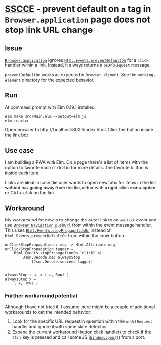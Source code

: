 # [SSCCE](http://www.sscce.org/) - prevent default on `a` tag in `Browser.application` page does not stop link URL change

## Issue

[`Browser.application`](https://package.elm-lang.org/packages/elm/browser/1.0.2/Browser#application) ignores [`Html.Events.preventDefaultOn`](https://package.elm-lang.org/packages/elm/html/latest/Html-Events#preventDefaultOn) for a `click` handler within a link. Instead, it always returns a `onUrlRequest` message.

`preventDefaultOn` works as expected in `Browser.element`. See the `working-element` directory for the expected behavior.

## Run

At command prompt with Elm 0.19.1 installed:

    elm make src/Main.elm --output=elm.js
    elm reactor

Open browser to http://localhost:8000/index.html. Click the button inside the link box.

## Use case

I am building a PWA with Elm. On a page there's a list of items with the option to favorite each or drill in for more details. The favorite button is inside each item.

Links are ideal in case the user wants to open new tabs for items in the list without navigating away from the list, either with a right-click menu option or Ctrl + click on the link.

## Workaround

My workaround for now is to change the outer link to an `onClick` event and use [`Browser.Navigation.pushUrl`](https://package.elm-lang.org/packages/elm/browser/1.0.2/Browser-Navigation#pushUrl) from within the event message handler. This uses [`Html.Events.stopPropagationOn`](https://package.elm-lang.org/packages/elm/html/latest/Html-Events#stopPropagationOn) instead of `Html.Events.preventDefaultOn` from within the inner button.

    onClickStopPropagation : msg -> Html.Attribute msg
    onClickStopPropagation tagger =
        Html.Events.stopPropagationOn "click" <|
            Json.Decode.map alwaysStop
                (Json.Decode.succeed tagger)


    alwaysStop : a -> ( a, Bool )
    alwaysStop x =
        ( x, True )

### Further workaround potential

Although I have not tried it, I assume there might be a couple of additional workarounds to get the intended behavior:

1. Look for the specific URL request in question within the `onUrlRequest` handler and ignore it with some state detection.
2. Expand the current workaround (button click handler) to check if the `Ctrl` key is pressed and call some JS ([`Window.open()`](https://developer.mozilla.org/en-US/docs/Web/API/Window/open)) from a port.
